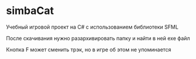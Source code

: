 # simbaCat
Учебный игровой проект  на С# c использованием библиотеки SFML

После скачивания нужно разархивировать папку и найти в ней ехе файл

Кнопка F может сменить трэк, но в игре об этом не упоминается
